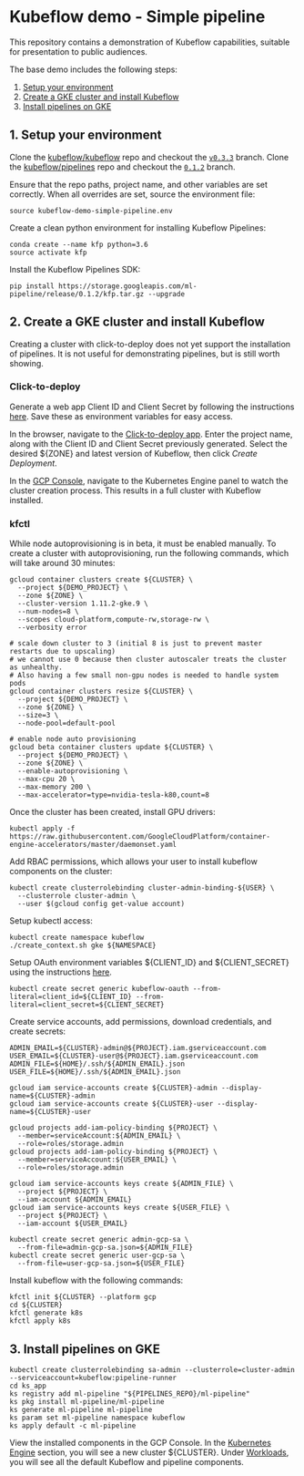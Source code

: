 # Kubeflow demo - Simple pipeline

This repository contains a demonstration of Kubeflow capabilities, suitable for
presentation to public audiences.

The base demo includes the following steps:

1. [Setup your environment](#1-setup-your-environment)
1. [Create a GKE cluster and install Kubeflow](#2-create-a-gke-cluster-and-install-kubeflow)
1. [Install pipelines on GKE](#3-install-pipelines-on-gke)

## 1. Setup your environment

Clone the [kubeflow/kubeflow](https://github.com/kubeflow/kubeflow) repo and
checkout the
[`v0.3.3`](https://github.com/kubeflow/kubeflow/releases/tag/v0.3.3) branch.
Clone the [kubeflow/pipelines](https://github.com/kubeflow/pipelines) repo and
checkout the
[`0.1.2`](https://github.com/kubeflow/pipelines/releases/tag/0.1.2) branch.

Ensure that the repo paths, project name, and other variables are set correctly.
When all overrides are set, source the environment file:

```
source kubeflow-demo-simple-pipeline.env
```

Create a clean python environment for installing Kubeflow Pipelines:

```
conda create --name kfp python=3.6
source activate kfp
```

Install the Kubeflow Pipelines SDK:

```
pip install https://storage.googleapis.com/ml-pipeline/release/0.1.2/kfp.tar.gz --upgrade
```

## 2. Create a GKE cluster and install Kubeflow

Creating a cluster with click-to-deploy does not yet support the installation of
pipelines. It is not useful for demonstrating pipelines, but is still worth showing.

### Click-to-deploy

Generate a web app Client ID and Client Secret by following the instructions
[here](https://www.kubeflow.org/docs/started/getting-started-gke/#create-oauth-client-credentials).
Save these as environment variables for easy access.

In the browser, navigate to the
[Click-to-deploy app](https://deploy.kubeflow.cloud/). Enter the project name,
along with the Client ID and Client Secret previously generated. Select the
desired ${ZONE} and latest version of Kubeflow, then click _Create Deployment_.

In the [GCP Console](https://console.cloud.google.com/kubernetes), navigate to the
Kubernetes Engine panel to watch the cluster creation process. This results in a
full cluster with Kubeflow installed.

### kfctl

While node autoprovisioning is in beta, it must be enabled manually. To create
a cluster with autoprovisioning, run the following commands, which will take
around 30 minutes:

```
gcloud container clusters create ${CLUSTER} \
  --project ${DEMO_PROJECT} \
  --zone ${ZONE} \
  --cluster-version 1.11.2-gke.9 \
  --num-nodes=8 \
  --scopes cloud-platform,compute-rw,storage-rw \
  --verbosity error

# scale down cluster to 3 (initial 8 is just to prevent master restarts due to upscaling)
# we cannot use 0 because then cluster autoscaler treats the cluster as unhealthy.
# Also having a few small non-gpu nodes is needed to handle system pods
gcloud container clusters resize ${CLUSTER} \
  --project ${DEMO_PROJECT} \
  --zone ${ZONE} \
  --size=3 \
  --node-pool=default-pool

# enable node auto provisioning
gcloud beta container clusters update ${CLUSTER} \
  --project ${DEMO_PROJECT} \
  --zone ${ZONE} \
  --enable-autoprovisioning \
  --max-cpu 20 \
  --max-memory 200 \
  --max-accelerator=type=nvidia-tesla-k80,count=8
```

Once the cluster has been created, install GPU drivers:

```
kubectl apply -f https://raw.githubusercontent.com/GoogleCloudPlatform/container-engine-accelerators/master/daemonset.yaml
```

Add RBAC permissions, which allows your user to install kubeflow components on
the cluster:

```
kubectl create clusterrolebinding cluster-admin-binding-${USER} \
  --clusterrole cluster-admin \
  --user $(gcloud config get-value account)
```

Setup kubectl access:

```
kubectl create namespace kubeflow
./create_context.sh gke ${NAMESPACE}
```

Setup OAuth environment variables ${CLIENT_ID} and ${CLIENT_SECRET} using the
instructions
[here](https://www.kubeflow.org/docs/started/getting-started-gke/#create-oauth-client-credentials).

```
kubectl create secret generic kubeflow-oauth --from-literal=client_id=${CLIENT_ID} --from-literal=client_secret=${CLIENT_SECRET}
```

Create service accounts, add permissions, download credentials, and create secrets:

```
ADMIN_EMAIL=${CLUSTER}-admin@${PROJECT}.iam.gserviceaccount.com
USER_EMAIL=${CLUSTER}-user@${PROJECT}.iam.gserviceaccount.com
ADMIN_FILE=${HOME}/.ssh/${ADMIN_EMAIL}.json
USER_FILE=${HOME}/.ssh/${ADMIN_EMAIL}.json

gcloud iam service-accounts create ${CLUSTER}-admin --display-name=${CLUSTER}-admin
gcloud iam service-accounts create ${CLUSTER}-user --display-name=${CLUSTER}-user

gcloud projects add-iam-policy-binding ${PROJECT} \
  --member=serviceAccount:${ADMIN_EMAIL} \
  --role=roles/storage.admin
gcloud projects add-iam-policy-binding ${PROJECT} \
  --member=serviceAccount:${USER_EMAIL} \
  --role=roles/storage.admin

gcloud iam service-accounts keys create ${ADMIN_FILE} \
  --project ${PROJECT} \
  --iam-account ${ADMIN_EMAIL}
gcloud iam service-accounts keys create ${USER_FILE} \
  --project ${PROJECT} \
  --iam-account ${USER_EMAIL}

kubectl create secret generic admin-gcp-sa \
  --from-file=admin-gcp-sa.json=${ADMIN_FILE}
kubectl create secret generic user-gcp-sa \
  --from-file=user-gcp-sa.json=${USER_FILE}
```

Install kubeflow with the following commands:

```
kfctl init ${CLUSTER} --platform gcp
cd ${CLUSTER}
kfctl generate k8s
kfctl apply k8s
```

## 3. Install pipelines on GKE

```
kubectl create clusterrolebinding sa-admin --clusterrole=cluster-admin --serviceaccount=kubeflow:pipeline-runner
cd ks_app
ks registry add ml-pipeline "${PIPELINES_REPO}/ml-pipeline"
ks pkg install ml-pipeline/ml-pipeline
ks generate ml-pipeline ml-pipeline
ks param set ml-pipeline namespace kubeflow
ks apply default -c ml-pipeline
```

View the installed components in the GCP Console. In the
[Kubernetes Engine](https://console.cloud.google.com/kubernetes)
section, you will see a new cluster ${CLUSTER}. Under
[Workloads](https://console.cloud.google.com/kubernetes/workload),
you will see all the default Kubeflow and pipeline components.


